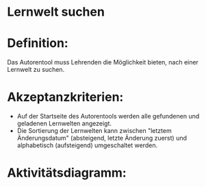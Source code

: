 # Lernwelt suchen



# Definition:

Das Autorentool muss Lehrenden die Möglichkeit bieten, nach einer Lernwelt zu suchen.




# Akzeptanzkriterien: 
- Auf der Startseite des Autorentools werden alle gefundenen und geladenen Lernwelten angezeigt.
- Die Sortierung der Lernwelten kann zwischen "letztem Änderungsdatum" (absteigend, letzte Änderung zuerst) und
alphabetisch (aufsteigend) umgeschaltet werden.


# Aktivitätsdiagramm:


